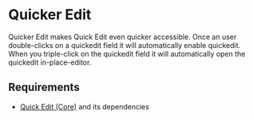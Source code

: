 # Quicker Edit
  
Quicker Edit makes Quick Edit even quicker accessible. Once an user
double-clicks on a quickedit field it will automatically enable quickedit.
When you triple-click on the quickedit field it will automatically open
the quickedit in-place-editor.

## Requirements

* [Quick Edit (Core)](https://www.drupal.org/project/drupal) and its dependencies
